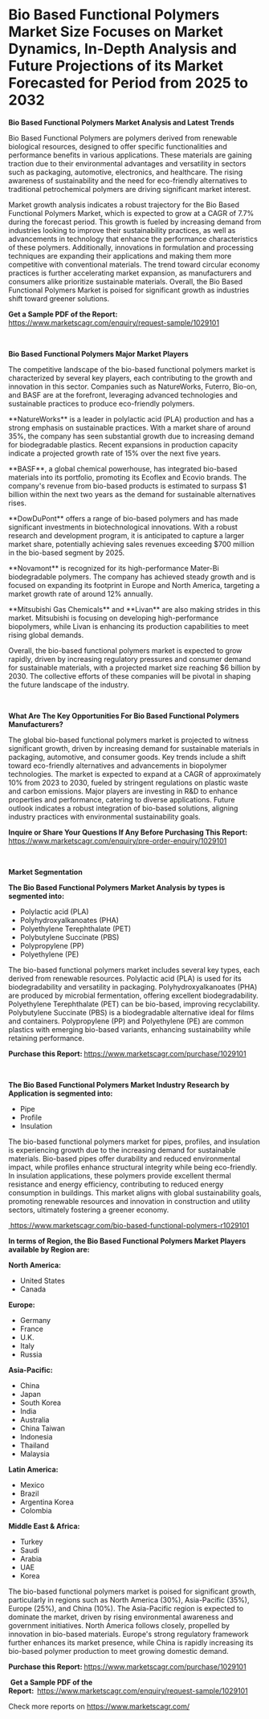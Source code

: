 <p><h1>Bio Based Functional Polymers Market Size Focuses on Market Dynamics, In-Depth Analysis and Future Projections of its Market Forecasted for Period from 2025 to 2032</h1></p><p><strong>Bio Based Functional Polymers Market Analysis and Latest Trends</strong></p>
<p><p>Bio Based Functional Polymers are polymers derived from renewable biological resources, designed to offer specific functionalities and performance benefits in various applications. These materials are gaining traction due to their environmental advantages and versatility in sectors such as packaging, automotive, electronics, and healthcare. The rising awareness of sustainability and the need for eco-friendly alternatives to traditional petrochemical polymers are driving significant market interest.</p><p>Market growth analysis indicates a robust trajectory for the Bio Based Functional Polymers Market, which is expected to grow at a CAGR of 7.7% during the forecast period. This growth is fueled by increasing demand from industries looking to improve their sustainability practices, as well as advancements in technology that enhance the performance characteristics of these polymers. Additionally, innovations in formulation and processing techniques are expanding their applications and making them more competitive with conventional materials. The trend toward circular economy practices is further accelerating market expansion, as manufacturers and consumers alike prioritize sustainable materials. Overall, the Bio Based Functional Polymers Market is poised for significant growth as industries shift toward greener solutions.</p></p>
<p><strong>Get a Sample PDF of the Report:&nbsp;</strong> <a href="https://www.marketscagr.com/enquiry/request-sample/1029101?utm_campaign=3308&utm_medium=2&utm_source=Github&utm_content=ia&utm_term=21032025&utm_id=bio-based-functional-polymers">https://www.marketscagr.com/enquiry/request-sample/1029101</a></p>
<p>&nbsp;</p>
<p><strong>Bio Based Functional Polymers Major Market Players</strong></p>
<p><p>The competitive landscape of the bio-based functional polymers market is characterized by several key players, each contributing to the growth and innovation in this sector. Companies such as NatureWorks, Futerro, Bio-on, and BASF are at the forefront, leveraging advanced technologies and sustainable practices to produce eco-friendly polymers.</p><p>**NatureWorks** is a leader in polylactic acid (PLA) production and has a strong emphasis on sustainable practices. With a market share of around 35%, the company has seen substantial growth due to increasing demand for biodegradable plastics. Recent expansions in production capacity indicate a projected growth rate of 15% over the next five years.</p><p>**BASF**, a global chemical powerhouse, has integrated bio-based materials into its portfolio, promoting its Ecoflex and Ecovio brands. The company's revenue from bio-based products is estimated to surpass $1 billion within the next two years as the demand for sustainable alternatives rises.</p><p>**DowDuPont** offers a range of bio-based polymers and has made significant investments in biotechnological innovations. With a robust research and development program, it is anticipated to capture a larger market share, potentially achieving sales revenues exceeding $700 million in the bio-based segment by 2025.</p><p>**Novamont** is recognized for its high-performance Mater-Bi biodegradable polymers. The company has achieved steady growth and is focused on expanding its footprint in Europe and North America, targeting a market growth rate of around 12% annually.</p><p>**Mitsubishi Gas Chemicals** and **Livan** are also making strides in this market. Mitsubishi is focusing on developing high-performance biopolymers, while Livan is enhancing its production capabilities to meet rising global demands.</p><p>Overall, the bio-based functional polymers market is expected to grow rapidly, driven by increasing regulatory pressures and consumer demand for sustainable materials, with a projected market size reaching $6 billion by 2030. The collective efforts of these companies will be pivotal in shaping the future landscape of the industry.</p></p>
<p>&nbsp;</p>
<p><strong>What Are The Key Opportunities For Bio Based Functional Polymers Manufacturers?</strong></p>
<p><p>The global bio-based functional polymers market is projected to witness significant growth, driven by increasing demand for sustainable materials in packaging, automotive, and consumer goods. Key trends include a shift toward eco-friendly alternatives and advancements in biopolymer technologies. The market is expected to expand at a CAGR of approximately 10% from 2023 to 2030, fueled by stringent regulations on plastic waste and carbon emissions. Major players are investing in R&D to enhance properties and performance, catering to diverse applications. Future outlook indicates a robust integration of bio-based solutions, aligning industry practices with environmental sustainability goals.</p></p>
<p><strong>Inquire or Share Your Questions If Any Before Purchasing This Report:</strong> <a href="https://www.marketscagr.com/enquiry/pre-order-enquiry/1029101?utm_campaign=3308&utm_medium=2&utm_source=Github&utm_content=ia&utm_term=21032025&utm_id=bio-based-functional-polymers">https://www.marketscagr.com/enquiry/pre-order-enquiry/1029101</a></p>
<p>&nbsp;</p>
<p><strong>Market Segmentation</strong></p>
<p><strong>The Bio Based Functional Polymers Market Analysis by types is segmented into:</strong></p>
<p><ul><li>Polylactic acid (PLA)</li><li>Polyhydroxyalkanoates (PHA)</li><li>Polyethylene Terephthalate (PET)</li><li>Polybutylene Succinate (PBS)</li><li>Polypropylene (PP)</li><li>Polyethylene (PE)</li></ul></p>
<p><p>The bio-based functional polymers market includes several key types, each derived from renewable resources. Polylactic acid (PLA) is used for its biodegradability and versatility in packaging. Polyhydroxyalkanoates (PHA) are produced by microbial fermentation, offering excellent biodegradability. Polyethylene Terephthalate (PET) can be bio-based, improving recyclability. Polybutylene Succinate (PBS) is a biodegradable alternative ideal for films and containers. Polypropylene (PP) and Polyethylene (PE) are common plastics with emerging bio-based variants, enhancing sustainability while retaining performance.</p></p>
<p><strong>Purchase this Report:&nbsp;</strong><a href="https://www.marketscagr.com/purchase/1029101?utm_campaign=3308&utm_medium=2&utm_source=Github&utm_content=ia&utm_term=21032025&utm_id=bio-based-functional-polymers">https://www.marketscagr.com/purchase/1029101</a></p>
<p>&nbsp;</p>
<p><strong>The Bio Based Functional Polymers Market Industry Research by Application is segmented into:</strong></p>
<p><ul><li>Pipe</li><li>Profile</li><li>Insulation</li></ul></p>
<p><p>The bio-based functional polymers market for pipes, profiles, and insulation is experiencing growth due to the increasing demand for sustainable materials. Bio-based pipes offer durability and reduced environmental impact, while profiles enhance structural integrity while being eco-friendly. In insulation applications, these polymers provide excellent thermal resistance and energy efficiency, contributing to reduced energy consumption in buildings. This market aligns with global sustainability goals, promoting renewable resources and innovation in construction and utility sectors, ultimately fostering a greener economy.</p></p>
<p><a href="https://www.marketscagr.com/bio-based-functional-polymers-r1029101?utm_campaign=3308&utm_medium=2&utm_source=Github&utm_content=ia&utm_term=21032025&utm_id=bio-based-functional-polymers">&nbsp;https://www.marketscagr.com/bio-based-functional-polymers-r1029101</a></p>
<p><strong>In terms of Region, the Bio Based Functional Polymers Market Players available by Region are:</strong></p>
<p>
    <p> <strong> North America: </strong>
        <ul>
            <li>United States</li>
            <li>Canada</li>
        </ul>
        </p> 
    <p> <strong> Europe: </strong>
        <ul>
            <li>Germany</li>
            <li>France</li>
            <li>U.K.</li>
            <li>Italy</li>
            <li>Russia</li>
        </ul>
        </p> 
    <p> <strong> Asia-Pacific: </strong>
        <ul>
            <li>China</li>
            <li>Japan</li>
            <li>South Korea</li>
            <li>India</li>
            <li>Australia</li>
            <li>China Taiwan</li>
            <li>Indonesia</li>
            <li>Thailand</li>
            <li>Malaysia</li>
        </ul>
        </p> 
    <p> <strong> Latin America: </strong>
        <ul>
            <li>Mexico</li>
            <li>Brazil</li>
            <li>Argentina Korea</li>
            <li>Colombia</li>
        </ul>
        </p> 
    <p> <strong> Middle East & Africa: </strong>
        <ul>
            <li>Turkey</li>
            <li>Saudi</li>
            <li>Arabia</li>
            <li>UAE</li>
            <li>Korea</li>
        </ul>
    </p>
    </p>
<p><p>The bio-based functional polymers market is poised for significant growth, particularly in regions such as North America (30%), Asia-Pacific (35%), Europe (25%), and China (10%). The Asia-Pacific region is expected to dominate the market, driven by rising environmental awareness and government initiatives. North America follows closely, propelled by innovation in bio-based materials. Europe's strong regulatory framework further enhances its market presence, while China is rapidly increasing its bio-based polymer production to meet growing domestic demand.</p></p>
<p><strong>Purchase this Report: </strong><a href="https://www.marketscagr.com/purchase/1029101?utm_campaign=3308&utm_medium=2&utm_source=Github&utm_content=ia&utm_term=21032025&utm_id=bio-based-functional-polymers">https://www.marketscagr.com/purchase/1029101</a></p>
<p>&nbsp;<strong>Get a Sample PDF of the Report:&nbsp;&nbsp;</strong><a href="https://www.marketscagr.com/enquiry/request-sample/1029101?utm_campaign=3308&utm_medium=2&utm_source=Github&utm_content=ia&utm_term=21032025&utm_id=bio-based-functional-polymers">https://www.marketscagr.com/enquiry/request-sample/1029101</a></p>
<p><strong></strong></p>
<p>Check more reports on <a href="https://www.marketscagr.com/?utm_campaign=3308&utm_medium=2&utm_source=Github&utm_content=ia&utm_term=21032025&utm_id=bio-based-functional-polymers">https://www.marketscagr.com/</a></p>
